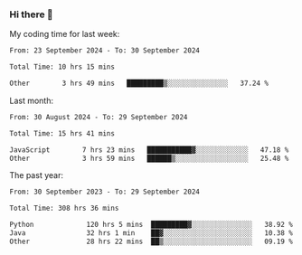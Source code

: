 ### Hi there 👋

My coding time for last week:

<!--START_SECTION:week-->

```txt
From: 23 September 2024 - To: 30 September 2024

Total Time: 10 hrs 15 mins

Other        3 hrs 49 mins   █████████▒░░░░░░░░░░░░░░░   37.24 %
```

<!--END_SECTION:week-->

Last month:

<!--START_SECTION:month-->

```txt
From: 30 August 2024 - To: 29 September 2024

Total Time: 15 hrs 41 mins

JavaScript        7 hrs 23 mins   ███████████▓░░░░░░░░░░░░░   47.18 %
Other             3 hrs 59 mins   ██████▒░░░░░░░░░░░░░░░░░░   25.48 %
```

<!--END_SECTION:month-->

The past year:

<!--START_SECTION:year-->

```txt
From: 30 September 2023 - To: 29 September 2024

Total Time: 308 hrs 36 mins

Python             120 hrs 5 mins  █████████▓░░░░░░░░░░░░░░░   38.92 %
Java               32 hrs 1 min    ██▓░░░░░░░░░░░░░░░░░░░░░░   10.38 %
Other              28 hrs 22 mins  ██▒░░░░░░░░░░░░░░░░░░░░░░   09.19 %
```

<!--END_SECTION:year-->
